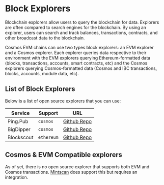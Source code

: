 # Block Explorers

Blockchain explorers allow users to query the blockchain for data.
Explorers are often compared to search engines for the blockchain.
By using an explorer, users can search and track balances, transactions, contracts, and other broadcast data to the blockchain.

Cosmos EVM chains can use two types block explorers: an EVM explorer and a Cosmos explorer.
Each explorer queries data respective to their environment with the EVM explorers querying Ethereum-formatted data
(blocks, transactions, accounts, smart contracts, etc) and the Cosmos explorers querying Cosmos-formatted data
(Cosmos and IBC transactions, blocks, accounts, module data, etc).

## List of Block Explorers

Below is a list of open source explorers that you can use:

| Service    | Support        | URL                                                             |
| ---------- | -------------- | --------------------------------------------------------------- |
| Ping.Pub   | `cosmos`       | [Github Repo](https://github.com/ping-pub/explorer)             |
| BigDipper  | `cosmos`       | [Github Repo](https://github.com/forbole/big-dipper-2.0-cosmos) |
| Blockscout | `ethereum`     | [Github Repo](https://github.com/blockscout/blockscout)         |


## Cosmos & EVM Compatible explorers

As of yet, there is no open source explorer that supports both EVM and Cosmos transactions.
[Mintscan](https://mintscan.io/) does support this but requires an integration.